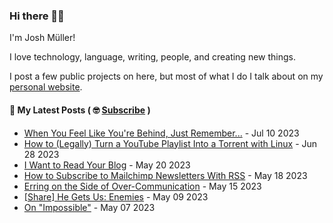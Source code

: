 ### Hi there 👋🏻

I'm Josh Müller!

I love technology, language, writing, people, and creating new things.

I post a few public projects on here, but most of what I do I talk about on my [personal website](https://joshmuller.ca).




#### 📝 My Latest Posts ( 🤓 [Subscribe](https://joshmuller.ca/subscribe) )

<!-- BLOG-POST-LIST:START -->
- [When You Feel Like You&#39;re Behind, Just Remember...](https://joshmuller.ca/writings/2023/when-you-feel-like-youre-behind-remember/) - Jul 10 2023
- [How to &lpar;Legally&rpar; Turn a YouTube Playlist Into a Torrent with Linux](https://joshmuller.ca/writings/2023/how-to-turn-a-youtube-channel-into-a-torrent/) - Jun 28 2023
- [I Want to Read Your Blog](https://joshmuller.ca/writings/2023/i-want-to-read-your-blog/) - May 20 2023
- [How to Subscribe to Mailchimp Newsletters With RSS](https://joshmuller.ca/writings/2023/subscribe-to-mailchimp-newsletters-with-rss/) - May 18 2023
- [Erring on the Side of Over-Communication](https://joshmuller.ca/writings/2023/err-on-the-side-of-overcommunication/) - May 15 2023
- [[Share] He Gets Us: Enemies](https://joshmuller.ca/writings/2023/he-gets-us-enemies/) - May 09 2023
- [On &quot;Impossible&quot;](https://joshmuller.ca/writings/2023/on-impossible/) - May 07 2023<!-- BLOG-POST-LIST:END -->



<!--
**theJoshMuller/theJoshMuller** is a ✨ _special_ ✨ repository because its `README.md` (this file) appears on your GitHub profile.

Here are some ideas to get you started:

- 🔭 I’m currently working on ...
- 🌱 I’m currently learning ...
- 👯 I’m looking to collaborate on ...
- 🤔 I’m looking for help with ...
- 💬 Ask me about ...
- 📫 How to reach me: ...
- 😄 Pronouns: ...
- ⚡ Fun fact: ...
-->
